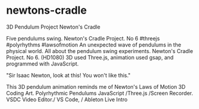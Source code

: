 # newtons-cradle
3D Pendulum Project Newton's Cradle

Five pendulums swing. Newton's Cradle Project. No 6
  #threejs #polyrhythms #lawsofmotion
An unexpected wave of pendulums in the physical world. 
All about the pendulum swing experiments.
 Newton's Cradle Project. No 6. (HD1080)
  3D used Three.js, animation used gsap, and programmed with JavaScript.

"Sir Isaac Newton, look at this! You won't like this."

This 3D pendulum animation reminds me of Newton's Laws of Motion 
3D Coding Art. Polyrhythmic Pendulums 
JavaScript /Three.js /Screen Recorder. VSDC Video Editor./
VS Code, / Ableton Live Intro
